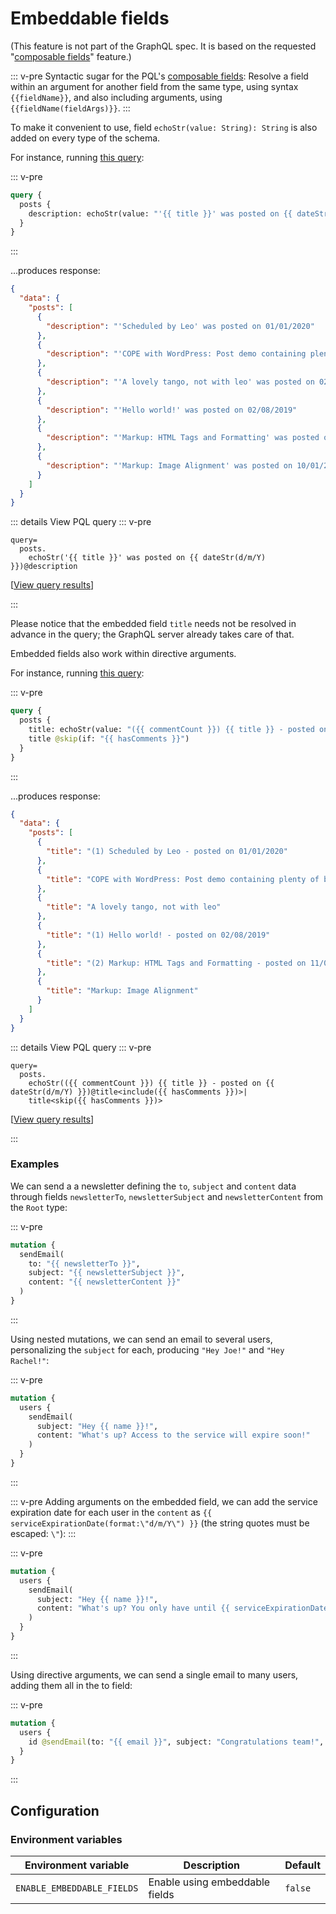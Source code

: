 # Embeddable fields

(This feature is not part of the GraphQL spec. It is based on the requested "[composable fields](https://github.com/graphql/graphql-spec/issues/682)" feature.)

::: v-pre
Syntactic sugar for the PQL's [composable fields](../extended/pql-language-features.html#composable-fields): Resolve a field within an argument for another field from the same type, using syntax `{{fieldName}}`, and also including arguments, using `{{fieldName(fieldArgs)}}`.
:::

To make it convenient to use, field `echoStr(value: String): String` is also added on every type of the schema.

For instance, running <a href="https://newapi.getpop.org/graphiql/?query=query%20%7B%0A%20%20posts%20%7B%0A%20%20%20%20description%3A%20echoStr(value%3A%20%22%27%7B%7B%20title%20%7D%7D%27%20was%20posted%20on%20%7B%7B%20dateStr(format%3A%20%5C%22d%2Fm%2FY%5C%22)%7D%7D%22)%0A%20%20%7D%0A%7D" target="_blank">this query</a>:

::: v-pre
```graphql
query {
  posts {
    description: echoStr(value: "'{{ title }}' was posted on {{ dateStr(format: \"d/m/Y\") }}")
  }
}
```
:::

...produces response:

```json
{
  "data": {
    "posts": [
      {
        "description": "'Scheduled by Leo' was posted on 01/01/2020"
      },
      {
        "description": "'COPE with WordPress: Post demo containing plenty of blocks' was posted on 08/08/2019"
      },
      {
        "description": "'A lovely tango, not with leo' was posted on 02/08/2019"
      },
      {
        "description": "'Hello world!' was posted on 02/08/2019"
      },
      {
        "description": "'Markup: HTML Tags and Formatting' was posted on 11/01/2013"
      },
      {
        "description": "'Markup: Image Alignment' was posted on 10/01/2013"
      }
    ]
  }
}
```

::: details View PQL query
::: v-pre
```less
query=
  posts.
    echoStr('{{ title }}' was posted on {{ dateStr(d/m/Y) }})@description
```

[<a href="https://newapi.getpop.org/api/graphql/?query=posts.echoStr(%27{{%20title%20}}%27%20was%20posted%20on%20{{%20dateStr(d/m/Y)%20}})@description">View query results</a>]

:::

Please notice that the embedded field `title` needs not be resolved in advance in the query; the GraphQL server already takes care of that.

Embedded fields also work within directive arguments.

For instance, running <a href="https://newapi.getpop.org/graphiql/?query=query%20%7B%0A%20%20posts%20%7B%0A%20%20%20%20title%3A%20echoStr(value%3A%20%22(%7B%7B%20commentCount%20%7D%7D)%20%7B%7B%20title%20%7D%7D%20-%20posted%20on%20%7B%7B%20dateStr(format%3A%20%5C%22d%2Fm%2FY%5C%22)%7D%7D%22)%20%40include(if%3A%20%22%7B%7B%20hasComments%20%7D%7D%22)%0A%20%20%20%20title%20%40skip(if%3A%20%22%7B%7B%20hasComments%20%7D%7D%22)%0A%20%20%7D%0A%7D%0A" target="_blank">this query</a>:

::: v-pre
```graphql
query {
  posts {
    title: echoStr(value: "({{ commentCount }}) {{ title }} - posted on {{ dateStr(format: \"d/m/Y\")}}") @include(if: "{{ hasComments }}")
    title @skip(if: "{{ hasComments }}")
  }
}
```
:::

...produces response:

```json
{
  "data": {
    "posts": [
      {
        "title": "(1) Scheduled by Leo - posted on 01/01/2020"
      },
      {
        "title": "COPE with WordPress: Post demo containing plenty of blocks"
      },
      {
        "title": "A lovely tango, not with leo"
      },
      {
        "title": "(1) Hello world! - posted on 02/08/2019"
      },
      {
        "title": "(2) Markup: HTML Tags and Formatting - posted on 11/01/2013"
      },
      {
        "title": "Markup: Image Alignment"
      }
    ]
  }
}
```

::: details View PQL query
::: v-pre
```less
query=
  posts.
    echoStr(({{ commentCount }}) {{ title }} - posted on {{ dateStr(d/m/Y) }})@title<include({{ hasComments }})>|
    title<skip({{ hasComments }})>
```

[<a href="https://newapi.getpop.org/api/graphql/?query=posts.echoStr((%7B%7B%20commentCount%20%7D%7D)%20%7B%7B{%20title%20%7D%7D%20-%20posted%20on%20%7B%7B%20dateStr(d/m/Y)%20%7D%7D)@title%3Cinclude(%7B%7B%20hasComments%20%7D%7D)%3E|title%3Cskip(%7B%7B%20hasComments%20%7D%7D)%3E">View query results</a>]

:::

### Examples

We can send a a newsletter defining the `to`, `subject` and `content` data through fields `newsletterTo`, `newsletterSubject` and `newsletterContent` from the `Root` type:

::: v-pre
```graphql
mutation {
  sendEmail(
    to: "{{ newsletterTo }}",
    subject: "{{ newsletterSubject }}",
    content: "{{ newsletterContent }}"
  )
}
```
:::

Using nested mutations, we can send an email to several users, personalizing the `subject` for each, producing `"Hey Joe!"` and `"Hey Rachel!"`:

::: v-pre
```graphql
mutation {
  users {
    sendEmail(
      subject: "Hey {{ name }}!",
      content: "What's up? Access to the service will expire soon!"
    )
  }
}
```
:::

::: v-pre
Adding arguments on the embedded field, we can add the service expiration date for each user in the `content` as `{{ serviceExpirationDate(format:\"d/m/Y\") }}` (the string quotes must be escaped: `\"`):
:::

::: v-pre
```graphql
mutation {
  users {
    sendEmail(
      subject: "Hey {{ name }}!",
      content: "What's up? You only have until {{ serviceExpirationDate(format:\"d/m/Y\") }} to renew the service."
    )
  }
}
```
:::

Using directive arguments, we can send a single email to many users, adding them all in the to field:

::: v-pre
```graphql
mutation {
  users {
    id @sendEmail(to: "{{ email }}", subject: "Congratulations team!", content: "You have won the competition!")
  }
}
```
:::

## Configuration

### Environment variables

| Environment variable | Description | Default |
| --- | --- | --- |
| `ENABLE_EMBEDDABLE_FIELDS` | Enable using embeddable fields | `false` |
